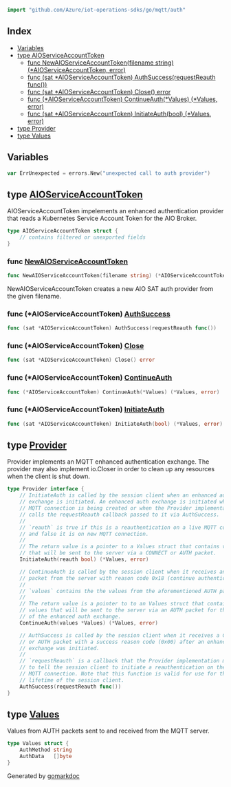 <!-- Code generated by gomarkdoc. DO NOT EDIT -->

```go
import "github.com/Azure/iot-operations-sdks/go/mqtt/auth"
```

## Index

- [Variables](<#variables>)
- [type AIOServiceAccountToken](<#AIOServiceAccountToken>)
  - [func NewAIOServiceAccountToken\(filename string\) \(\*AIOServiceAccountToken, error\)](<#NewAIOServiceAccountToken>)
  - [func \(sat \*AIOServiceAccountToken\) AuthSuccess\(requestReauth func\(\)\)](<#AIOServiceAccountToken.AuthSuccess>)
  - [func \(sat \*AIOServiceAccountToken\) Close\(\) error](<#AIOServiceAccountToken.Close>)
  - [func \(\*AIOServiceAccountToken\) ContinueAuth\(\*Values\) \(\*Values, error\)](<#AIOServiceAccountToken.ContinueAuth>)
  - [func \(sat \*AIOServiceAccountToken\) InitiateAuth\(bool\) \(\*Values, error\)](<#AIOServiceAccountToken.InitiateAuth>)
- [type Provider](<#Provider>)
- [type Values](<#Values>)


## Variables

<a name="ErrUnexpected"></a>

```go
var ErrUnexpected = errors.New("unexpected call to auth provider")
```

<a name="AIOServiceAccountToken"></a>
## type [AIOServiceAccountToken](<https://github.com/Azure/iot-operations-sdks/blob/main/go/mqtt/auth/mq_sat.go#L14-L20>)

AIOServiceAccountToken impelements an enhanced authentication provider that reads a Kubernetes Service Account Token for the AIO Broker.

```go
type AIOServiceAccountToken struct {
    // contains filtered or unexported fields
}
```

<a name="NewAIOServiceAccountToken"></a>
### func [NewAIOServiceAccountToken](<https://github.com/Azure/iot-operations-sdks/blob/main/go/mqtt/auth/mq_sat.go#L24-L26>)

```go
func NewAIOServiceAccountToken(filename string) (*AIOServiceAccountToken, error)
```

NewAIOServiceAccountToken creates a new AIO SAT auth provider from the given filename.

<a name="AIOServiceAccountToken.AuthSuccess"></a>
### func \(\*AIOServiceAccountToken\) [AuthSuccess](<https://github.com/Azure/iot-operations-sdks/blob/main/go/mqtt/auth/mq_sat.go#L59>)

```go
func (sat *AIOServiceAccountToken) AuthSuccess(requestReauth func())
```



<a name="AIOServiceAccountToken.Close"></a>
### func \(\*AIOServiceAccountToken\) [Close](<https://github.com/Azure/iot-operations-sdks/blob/main/go/mqtt/auth/mq_sat.go#L65>)

```go
func (sat *AIOServiceAccountToken) Close() error
```



<a name="AIOServiceAccountToken.ContinueAuth"></a>
### func \(\*AIOServiceAccountToken\) [ContinueAuth](<https://github.com/Azure/iot-operations-sdks/blob/main/go/mqtt/auth/mq_sat.go#L55>)

```go
func (*AIOServiceAccountToken) ContinueAuth(*Values) (*Values, error)
```



<a name="AIOServiceAccountToken.InitiateAuth"></a>
### func \(\*AIOServiceAccountToken\) [InitiateAuth](<https://github.com/Azure/iot-operations-sdks/blob/main/go/mqtt/auth/mq_sat.go#L44>)

```go
func (sat *AIOServiceAccountToken) InitiateAuth(bool) (*Values, error)
```



<a name="Provider"></a>
## type [Provider](<https://github.com/Azure/iot-operations-sdks/blob/main/go/mqtt/auth/types.go#L16-L48>)

Provider implements an MQTT enhanced authentication exchange. The provider may also implement io.Closer in order to clean up any resources when the client is shut down.

```go
type Provider interface {
    // InitiateAuth is called by the session client when an enhanced auth
    // exchange is initiated. An enhanced auth exchange is initiated when a new
    // MQTT connection is being created or when the Provider implementation
    // calls the requestReauth callback passed to it via AuthSuccess.
    //
    // `reauth` is true if this is a reauthentication on a live MQTT connection
    // and false it is on new MQTT connection.
    //
    // The return value is a pointer to a Values struct that contains values
    // that will be sent to the server via a CONNECT or AUTH packet.
    InitiateAuth(reauth bool) (*Values, error)

    // ContinueAuth is called by the session client when it receives an AUTH
    // packet from the server with reason code 0x18 (continue authentication).
    //
    // `values` contains the the values from the aforementioned AUTH packet.
    //
    // The return value is a pointer to to an Values struct that contains
    // values that will be sent to the server via an AUTH packet for this round
    // of the enhanced auth exchange.
    ContinueAuth(values *Values) (*Values, error)

    // AuthSuccess is called by the session client when it receives a CONNACK
    // or AUTH packet with a success reason code (0x00) after an enhanced auth
    // exchange was initiated.
    //
    // `requestReauth` is a callback that the Provider implementation may call
    // to tell the session client to initiate a reauthentication on the live
    // MQTT connection. Note that this function is valid for use for the entire
    // lifetime of the session client.
    AuthSuccess(requestReauth func())
}
```

<a name="Values"></a>
## type [Values](<https://github.com/Azure/iot-operations-sdks/blob/main/go/mqtt/auth/types.go#L8-L11>)

Values from AUTH packets sent to and received from the MQTT server.

```go
type Values struct {
    AuthMethod string
    AuthData   []byte
}
```

Generated by [gomarkdoc](<https://github.com/princjef/gomarkdoc>)
